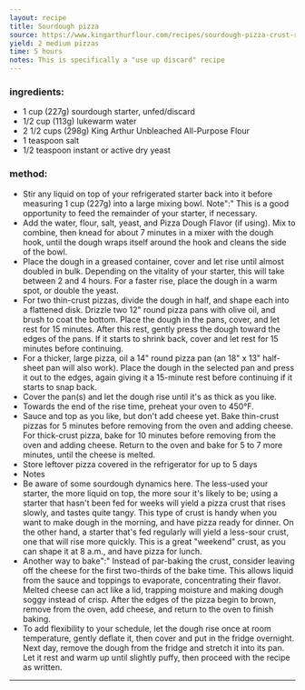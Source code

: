 ```yaml
---
layout: recipe
title: Sourdough pizza
source: https://www.kingarthurflour.com/recipes/sourdough-pizza-crust-recipe
yield: 2 medium pizzas
time: 5 hours
notes: This is specifically a "use up discard" recipe
---
```


### ingredients:
- 1 cup (227g) sourdough starter, unfed/discard
- 1/2 cup (113g) lukewarm water
- 2 1/2 cups (298g) King Arthur Unbleached All-Purpose Flour
- 1 teaspoon salt
- 1/2 teaspoon instant or active dry yeast

### method:
- Stir any liquid on top of your refrigerated starter back into it before measuring 1 cup (227g) into a large mixing bowl. Note":" This is a good opportunity to feed the remainder of your starter, if necessary.
- Add the water, flour, salt, yeast, and Pizza Dough Flavor (if using). Mix to combine, then knead for about 7 minutes in a mixer with the dough hook, until the dough wraps itself around the hook and cleans the side of the bowl.
- Place the dough in a greased container, cover and let rise until almost doubled in bulk. Depending on the vitality of your starter, this will take between 2 and 4 hours. For a faster rise, place the dough in a warm spot, or double the yeast.
- For two thin-crust pizzas, divide the dough in half, and shape each into a flattened disk. Drizzle two 12" round pizza pans with olive oil, and brush to coat the bottom. Place the dough in the pans, cover, and let rest for 15 minutes. After this rest, gently press the dough toward the edges of the pans. If it starts to shrink back, cover and let rest for 15 minutes before continuing.
- For a thicker, large pizza, oil a 14" round pizza pan (an 18" x 13" half-sheet pan will also work). Place the dough in the selected pan and press it out to the edges, again giving it a 15-minute rest before continuing if it starts to snap back.
- Cover the pan(s) and let the dough rise until it's as thick as you like.
- Towards the end of the rise time, preheat your oven to 450°F.
- Sauce and top as you like, but don't add cheese yet. Bake thin-crust pizzas for 5 minutes before removing from the oven and adding cheese. For thick-crust pizza, bake for 10 minutes before removing from the oven and adding cheese. Return to the oven and bake for 5 to 7 more minutes, until the cheese is melted.
- Store leftover pizza covered in the refrigerator for up to 5 days
- Notes
- Be aware of some sourdough dynamics here. The less-used your starter, the more liquid on top, the more sour it's likely to be; using a starter that hasn't been fed for weeks will yield a pizza crust that rises slowly, and tastes quite tangy. This type of crust is handy when you want to make dough in the morning, and have pizza ready for dinner. On the other hand, a starter that's fed regularly will yield a less-sour crust, one that will rise more quickly. This is a great "weekend" crust, as you can shape it at 8 a.m., and have pizza for lunch.
- Another way to bake":" Instead of par-baking the crust, consider leaving off the cheese for the first two-thirds of the bake time. This allows liquid from the sauce and toppings to evaporate, concentrating their flavor. Melted cheese can act like a lid, trapping moisture and making dough soggy instead of crisp. After the edges of the pizza begin to brown, remove from the oven, add cheese, and return to the oven to finish baking. 
- To add flexibility to your schedule, let the dough rise once at room temperature, gently deflate it, then cover and put in the fridge overnight. Next day, remove the dough from the fridge and stretch it into its pan. Let it rest and warm up until slightly puffy, then proceed with the recipe as written.
---
